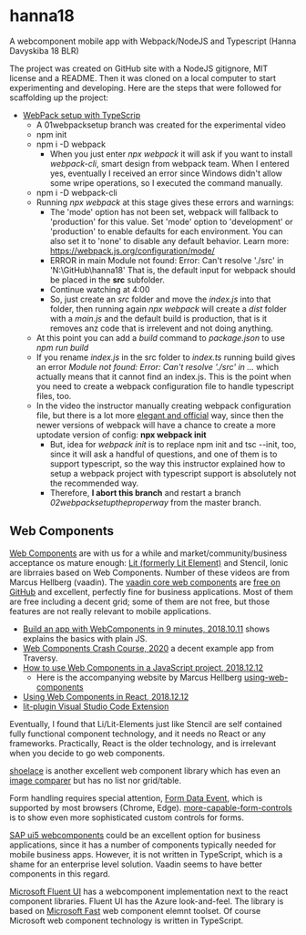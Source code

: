 # hanna18
A webcomponent mobile app with Webpack/NodeJS and Typescript (Hanna Davyskiba 18 BLR)

The project was created on GitHub site with a NodeJS gitignore, MIT license and a README. Then it was cloned on a local computer to start experimenting and developing.
Here are the steps that were followed for scaffolding up the project:
- [WebPack setup with TypeScrip](https://youtu.be/4lpmVZdj12g)
  - A 01webpacksetup branch was created for the experimental video
  - npm init
  - npm i -D webpack
    - When you just enter *npx webpack* it will ask if you want to install *webpack-cli*, smart design from webpack team. When I entered yes, eventually I received an error since Windows didn't allow some wripe operations, so I executed the command manually.
  - npm i -D webpack-cli
  - Running *npx webpack* at this stage gives these errors and warnings:
    - The 'mode' option has not been set, webpack will fallback to 'production' for this value. Set 'mode' option to 'development' or 'production' to enable defaults for each environment. You can also set it to 'none' to disable any default behavior. Learn more: https://webpack.js.org/configuration/mode/
    - ERROR in main Module not found: Error: Can't resolve './src' in 'N:\GitHub\hanna18'
      That is, the default input for webpack should be placed in the **src** subfolder. 
    - Continue watching at 4:00
    - So, just create an *src* folder and move the *index.js* into that folder, then running again *npx webpack* will create a *dist* folder with a *main.js* and the default build is production, that is it removes anz code that is irrelevent and not doing anything.
  - At this point you can add a *build* command to *package.json* to use *npm run build*
  - If you rename *index.js* in the src folder to *index.ts* running build gives an error *Module not found: Error: Can't resolve './src' in ...* which actually means that it cannot find an index.js. This is the point when you need to create a webpack configuration file to handle typescript files, too.
  - In the video the instructor manually creating webpack configuration file, but there is a lot more [elegant and official](https://webpack.js.org/api/cli/#init) way, since then the newer versions of webpack will have a chance to create a more uptodate version of config: **npx webpack init** 
    - But, idea for *webpack init* is to replace npm init and tsc --init, too, since it will ask a handful of questions, and one of them is to support typescript, so the way this instructor explained how to setup a webpack project with typescript support is absolutely not the recommended way.
    - Therefore, **I abort this branch** and restart a branch *02webpacksetuptheproperway* from the master branch.



## Web Components
[Web Components](https://developer.mozilla.org/en-US/docs/Web/Web_Components) are with us for a while and market/community/business acceptance os mature enough: [Lit (formerly Lit Element)](https://lit.dev/) and Stencil, Ionic are librraies based on Web Components. Number of these videos are from  Marcus Hellberg (vaadin).
The [vaadin core web components](https://vaadin.com/components) are [free on GitHub](https://github.com/vaadin/vaadin) and excellent, perfectly fine for business applications. Most of them are free including a decent grid; some of them are not free, but those features are not really relevant to mobile applications.

- [Build an app with WebComponents in 9 minutes, 2018.10.11](https://youtu.be/mTNdTcwK3MM) shows explains the basics with plain JS.
- [Web Components Crash Course, 2020](https://youtu.be/PCWaFLy3VUo) a decent example app from Traversy.
- [How to use Web Components in a JavaScript project, 2018.12.12](https://youtu.be/88Sa-SlHRxk)
  - Here is the accompanying website by Marcus Hellberg [using-web-components](https://vaadin.com/learn/tutorials/using-web-components)
- [Using Web Components in React, 2018.12.12](https://youtu.be/2B4rTQYJHL8)
- [lit-plugin Visual Studio Code Extension](https://marketplace.visualstudio.com/items?itemName=runem.lit-plugin)

Eventually, I found that Li/Lit-Elements just like Stencil are self contained fully functional component technology, and it needs no React or any frameworks.
Practically, React is the older technology, and is irrelevant when you decide to go web components.

[shoelace](https://shoelace.style/) is another excellent web component library which has even an [image comparer](https://shoelace.style/components/image-comparer) but has no list nor grid/table.

Form handling requires special attention, [Form Data Event](https://glitch.com/~formdata-event), which is supported by most browsers (Chrome, Edge).
[more-capable-form-controls](https://web.dev/more-capable-form-controls/) is to show even more sophisticated custom controls for forms.

[SAP ui5 webcomponents](https://sap.github.io/ui5-webcomponents/) could be an excellent option for business applications, since it has a number of components typically needed for mobile business apps. However, it is not written in TypeScript, which is a shame for an enterprise level solution.
Vaadin seems to have better components in this regard.

[Microsoft Fluent UI](https://github.com/microsoft/fluentui) has a webcomponent implementation next to the react component libraries. Fluent UI has the Azure look-and-feel.
The library is based on [Microsoft Fast](https://github.com/microsoft/fast) web component elemnt toolset.
Of course Microsoft web component technology is written in TypeScript.



